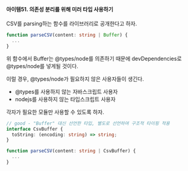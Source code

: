 #### 아이템51. 의존성 분리를 위해 미러 타입 사용하기

CSV를 parsing하는 함수를 라이브러리로 공개한다고 하자.

```typescript
function parseCSV(content: string | Buffer) {
  ...
}
```

위 함수에서 Buffer는 @types/node를 의존하기 때문에 devDependencies로 @types/node를 넣게될 것이다.

이럴 경우, @types/node가 필요하지 않은 사용자들이 생긴다.

- @types를 사용하지 않는 자바스크립트 사용자
- nodejs를 사용하지 않는 타입스크립트 사용자

각자가 필요한 모듈만 사용할 수 있도록 하자.

```typescript
// good - "Buffer" 대신 선언한 타입, 별도로 선언하여 구조적 타이핑 적용
interface CsvBuffer {
  toString: (encoding: string) => string;
}

function parseCSV(content: string | CsvBuffer) {
  ...
}
```
